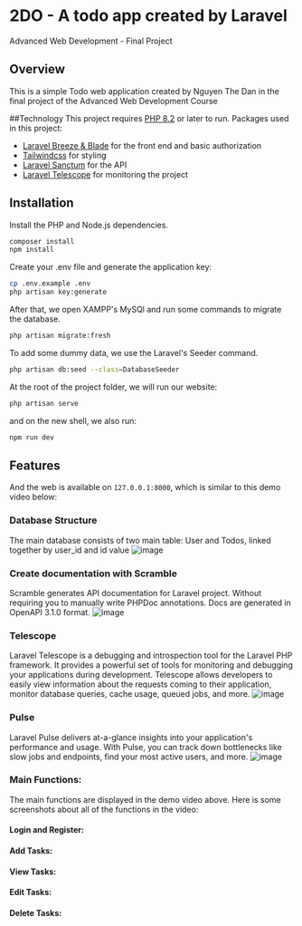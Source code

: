 # 2DO - A todo app created by Laravel
Advanced Web Development - Final Project

## Overview
This is a simple Todo web application created by Nguyen The Dan in the final project of the Advanced Web Development Course

##Technology
This project requires [PHP 8.2](https://windows.php.net/download#php-8.2) or later to run.
Packages used in this project:
- [Laravel Breeze & Blade](https://laravel.com/docs/10.x/starter-kits#breeze-and-blade) for the front end and basic authorization
- [Tailwindcss](https://tailwindcss.com/) for styling
- [Laravel Sanctum](https://laravel.com/docs/10.x/sanctum) for the API
- [Laravel Telescope](https://laravel.com/docs/10.x/telescope) for monitoring the project

## Installation

Install the PHP and Node.js dependencies.

```sh
composer install
npm install
```

Create your .env file and generate the application key:

```sh
cp .env.example .env
php artisan key:generate
```

After that, we open XAMPP's MySQl and run some commands to migrate the database.

```sh
php artisan migrate:fresh
```

To add some dummy data, we use the Laravel's Seeder command.

```sh
php artisan db:seed --class=DatabaseSeeder
```

At the root of the project folder, we will run our website:

```sh
php artisan serve
```

and on the new shell, we also run:
```sh
npm run dev
```
## Features
And the web is available on `127.0.0.1:8000`, which is similar to this demo video below:

### Database Structure
The main database consists of two main table: User and Todos, linked together by user_id and id value
![image](https://github.com/MikeJoester/laravel-todo-app/assets/74175443/99e13518-3a43-4bd6-b5bf-64f6b9cc2868)


### Create documentation with Scramble
Scramble generates API documentation for Laravel project. Without requiring you to manually write PHPDoc annotations. Docs are generated in OpenAPI 3.1.0 format.
![image](https://github.com/MikeJoester/laravel-todo-app/assets/74175443/93205a53-e196-4021-9c18-7c34ca7b060b)

### Telescope
Laravel Telescope is a debugging and introspection tool for the Laravel PHP framework. It provides a powerful set of tools for monitoring and debugging your applications during development. Telescope allows developers to easily view information about the requests coming to their application, monitor database queries, cache usage, queued jobs, and more.
![image](https://github.com/MikeJoester/laravel-todo-app/assets/74175443/32da95ae-0265-4317-8743-d43701a1c638)


### Pulse
Laravel Pulse delivers at-a-glance insights into your application's performance and usage. With Pulse, you can track down bottlenecks like slow jobs and endpoints, find your most active users, and more.
![image](https://github.com/MikeJoester/laravel-todo-app/assets/74175443/47962ab6-a5d1-4302-baa0-55654ae3b84d)

### Main Functions:
The main functions are displayed in the demo video above. Here is some screenshots about all of the functions in the video:
#### Login and Register:
#### Add Tasks:
#### View Tasks:
#### Edit Tasks:
#### Delete Tasks:

